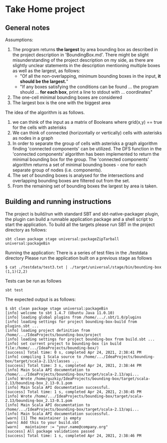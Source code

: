 # Take Home project

## General notes
Assumptions:
1. The program returns **the largest** by area bounding box as described in the project description in 'BoundingBox.md'.
There might be slight misunderstanding of the project description on my side, as there are slightly unclear statements in the description mentioning multiple boxes as well as the largest, as follows:
   - "Of all the non-overlapping, minimum bounding boxes in the input, __it should be the largest.__"
   - "If any boxes satisfying the conditions can be found ... the program should ... __for each box__, print a line to stdout with ... coordinates"
2. The one-cell minimal bounding boxes are considered
3. The largest box is the one with the biggest area 

The idea of the algorithm is as follows.
1. we can think of the input as a matrix of Booleans where grid(x,y) == true for the cells with asterisks 
2. We can think of connected (horizontally or vertically) cells with asterisks as nodes in a graph 
3. In order to separate the group of cells with asterisks a graph algorithm finding 'connected components' can be utilized. 
   The DFS function in the 'connected components' algorithm has been implemented to return the minimal bounding box for the group. 
   The 'connected components' algorithm returns a set of minimal bounding boxes - one for each separate group of nodes (i.e. components).
4. The set of bounding boxes is analysed for the intersections and overlapping bounding boxes are filtered out from the set.
5. From the remaining set of bounding boxes the largest by area is taken.

## Building and running instructions
The project is build/run with standard SBT and sbt-native-packager plugin, 
the plugin can build a runnable application package and a shell script to start the application. 
To build all the targets please run SBT in the project directory as follows:
~~~
sbt clean package stage universal:packageZipTarball universal:packageBin
~~~
Running the application:
There is a series of test files in the ./testdata directory
Please run the application built on a previous stage as follows
~~~
$ cat ./testdata/test3.txt | ./target/universal/stage/bin/bounding-box
(1,1)(2,2)

~~~
Tests can be run as follows
~~~
sbt test
~~~
The expected output is as follows:
~~~
$ sbt clean package stage universal:packageBin
[info] welcome to sbt 1.4.7 (Ubuntu Java 11.0.10)
[info] loading global plugins from /home/.../.sbt/1.0/plugins
[info] loading settings for project bounding-box-build from plugins.sbt ...
[info] loading project definition from /home/.../IdeaProjects/bounding-box/project
[info] loading settings for project bounding-box from build.sbt ...
[info] set current project to bounding-box (in build file:/home/.../IdeaProjects/bounding-box/)
[success] Total time: 0 s, completed Apr 24, 2021, 2:38:41 PM
[info] compiling 1 Scala source to /home/.../IdeaProjects/bounding-box/target/scala-2.13/classes ...
[success] Total time: 3 s, completed Apr 24, 2021, 2:38:44 PM
[info] Main Scala API documentation to /home/.../IdeaProjects/bounding-box/target/scala-2.13/api...
[info] Wrote /home/guzkiy/IdeaProjects/bounding-box/target/scala-2.13/bounding-box_2.13-0.1.pom
[info] Main Scala API documentation successful.
[success] Total time: 1 s, completed Apr 24, 2021, 2:38:45 PM
[info] Wrote /home/.../IdeaProjects/bounding-box/target/scala-2.13/bounding-box_2.13-0.1.pom
[info] Main Scala API documentation to /home/.../IdeaProjects/bounding-box/target/scala-2.13/api...
[info] Main Scala API documentation successful.
[warn] [1] The maintainer is empty
[warn] Add this to your build.sbt
[warn]   maintainer := "your.name@company.org"
[success] All package validations passed
[success] Total time: 1 s, completed Apr 24, 2021, 2:38:46 PM

~~~
